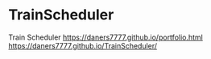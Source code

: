 # TrainScheduler
Train Scheduler
https://daners7777.github.io/portfolio.html <br>
https://daners7777.github.io/TrainScheduler/
